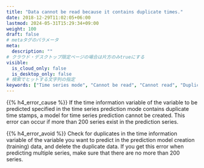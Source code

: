 ```yaml
---
title: "Data cannot be read because it contains duplicate times."
date: 2018-12-29T11:02:05+06:00
lastmod: 2024-05-31T15:29:34+09:00
weight: 100
draft: false
# metaタグのパラメータ
meta:
  description: ""
# クラウド・デスクトップ限定ページの場合は片方のみtrueにする
visible:
  is_cloud_only: false
  is_desktop_only: false
# 検索でヒットする文字列の指定
keywords: ["Time series mode", "Cannot be read", "Cannot read", "Duplicate"]
---
```


{{% h4_error_cause %}}
If the time information variable of the variable to be predicted specified in the time series prediction mode contains duplicate time stamps, a model for time series prediction cannot be created. This error can occur if more than 200 series exist in the prediction series.

{{% h4_error_avoid %}}
Check for duplicates in the time information variable of the variable you want to predict in the prediction model creation (training) data, and delete the duplicate data. If you get this error when predicting multiple series, make sure that there are no more than 200 series.
